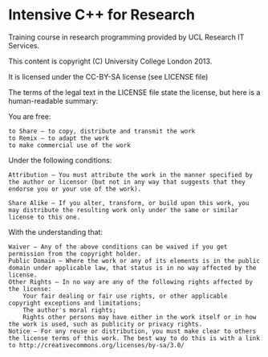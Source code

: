 Intensive C++ for Research
=============

Training course in research programming provided by UCL Research IT Services.

This content is copyright (C) University College London 2013.

It is licensed under the CC-BY-SA license (see LICENSE file)

The terms of the legal text in the LICENSE file state the license, but here is a human-readable summary:

You are free:

    to Share — to copy, distribute and transmit the work
    to Remix — to adapt the work
    to make commercial use of the work

Under the following conditions:

    Attribution — You must attribute the work in the manner specified by the author or licensor (but not in any way that suggests that they endorse you or your use of the work).

    Share Alike — If you alter, transform, or build upon this work, you may distribute the resulting work only under the same or similar license to this one.

With the understanding that:

    Waiver — Any of the above conditions can be waived if you get permission from the copyright holder.
    Public Domain — Where the work or any of its elements is in the public domain under applicable law, that status is in no way affected by the license.
    Other Rights — In no way are any of the following rights affected by the license:
        Your fair dealing or fair use rights, or other applicable copyright exceptions and limitations;
        The author's moral rights;
        Rights other persons may have either in the work itself or in how the work is used, such as publicity or privacy rights.
    Notice — For any reuse or distribution, you must make clear to others the license terms of this work. The best way to do this is with a link to http://creativecommons.org/licenses/by-sa/3.0/
